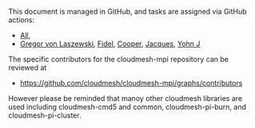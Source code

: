 This document is managed in GitHub, and tasks are assigned via GitHub actions:

* [All](https://github.com/cloudmesh/cloudmesh-mpi/projects/1),
* [Gregor von Laszewski](https://github.com/cloudmesh/cloudmesh-mpi/projects/1?card_filter_query=assignee%3Alaszewsk),
[Fidel](https://github.com/cloudmesh/cloudmesh-mpi/projects/1?card_filter_query=assignee%3Aflealc),
[Cooper](https://github.com/cloudmesh/cloudmesh-mpi/projects/1?card_filter_query=assignee%3Acoopyoung), 
[Jacques](https://github.com/cloudmesh/cloudmesh-mpi/projects/1?card_filter_query=assignee%3Astapmoshun),
[Yohn J](https://github.com/cloudmesh/cloudmesh-mpi/projects/1?card_filter_query=assignee%3AYohnjparra)

The specific contributors for the cloudmesh-mpi repository can be reviewed at 
* <https://github.com/cloudmesh/cloudmesh-mpi/graphs/contributors>

However please be reminded that manoy other cloudmesh libraries are used including cloudmesh-cmd5 and common, 
cloudmesh-pi-burn, and cloudmesh-pi-cluster. 

